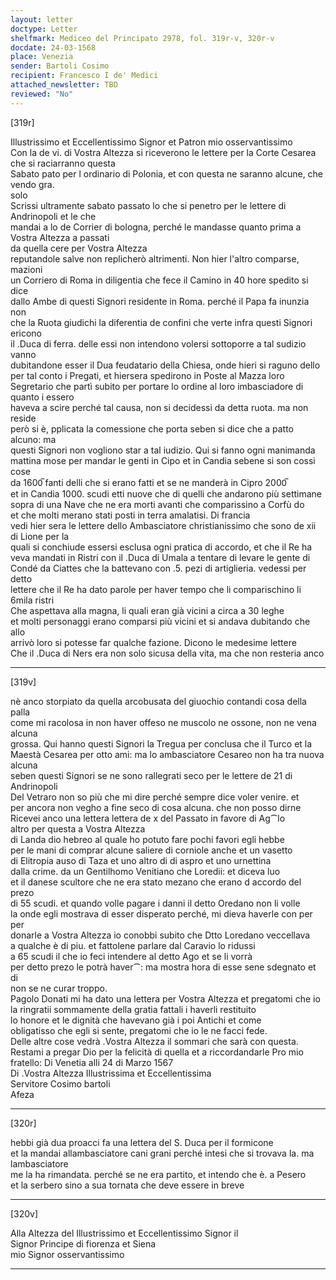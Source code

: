 ```yaml
---
layout: letter
doctype: Letter
shelfmark: Mediceo del Principato 2978, fol. 319r-v, 320r-v
docdate: 24-03-1568
place: Venezia
sender: Bartoli Cosimo
recipient: Francesco I de' Medici
attached_newsletter: TBD
reviewed: "No"
---
```


[319r]  
  
  
Illustrissimo et Eccellentissimo Signor et Patron mio osservantissimo  
Con la de vi. di Vostra Altezza si riceverono le lettere per la Corte Cesarea che si raciarranno questa  
Sabato pato per l ordinario di Polonia, et con questa ne saranno alcune, che vendo gra.  
solo  
Scrissi ultramente sabato passato lo che si penetro per le lettere di Andrinopoli et le che  
mandai a lo de Corrier di bologna, perché le mandasse quanto prima a Vostra Altezza a passati  
da quella cere per Vostra Altezza  
reputandole salve non replicherò altrimenti. Non hier l'altro comparse, mazioni  
un Corriero di Roma in diligentia che fece il Camino in 40 hore spedito si dice  
dallo Ambe di questi Signori residente in Roma. perché il Papa fa inunzia non  
che la Ruota giudichi la diferentia de confini che verte infra questi Signori ericono  
il .Duca di ferra. delle essi non intendono volersi sottoporre a tal sudizio vanno  
dubitandone esser il Dua feudatario della Chiesa, onde hieri si raguno dello  
per tal conto i Pregati, et hiersera spedirono in Poste al Mazza loro  
Segretario che partì subito per portare lo ordine al loro imbasciadore di quanto i essero  
haveva a scire perché tal causa, non si decidessi da detta ruota. ma non reside  
però si è, pplicata la comessione che porta seben si dice che a patto alcuno: ma  
questi Signori non vogliono star a tal iudizio. Qui si fanno ogni manimanda  
mattina mose per mandar le genti in Cipo et in Candia sebene si son cossi cose  
da 1600̅ fanti delli che si erano fatti et se ne manderà in Cipro 2000̅  
et in Candia 1000. scudi etti nuove che di quelli che andarono più settimane  
sopra di una Nave che ne era morti avanti che comparissino a Corfù do  
et che molti merano stati posti in terra amalatisi. Di francia  
vedi hier sera le lettere dello Ambasciatore christianissimo che sono de xii di Lione per la  
quali si conchiude essersi esclusa ogni pratica di accordo, et che il Re ha  
veva mandati in Ristri con il .Duca di Umala a tentare di levare le gente di  
Condé da Ciattes che la battevano con .5. pezi di artiglieria. vedessi per detto  
lettere che il Re ha dato parole per haver tempo che li comparischino li 6mila ristri  
Che aspettava alla magna, li quali eran già vicini a circa a 30 leghe  
et molti personaggi erano comparsi più vicini et si andava dubitando che allo  
arrivò loro si potesse far qualche fazione. Dicono le medesime lettere  
Che il .Duca di Ners era non solo sicusa della vita, ma che non resteria anco  
  
---  

[319v]  
  
  
nè anco storpiato da quella arcobusata del giuochio contandi cosa della palla  
come mi racolosa in non haver offeso ne muscolo ne ossone, non ne vena alcuna  
grossa. Qui hanno questi Signori la Tregua per conclusa che il Turco et la  
Maestà Cesarea per otto ami: ma lo ambasciatore Cesareo non ha tra nuova alcuna  
seben questi Signori se ne sono rallegrati seco per le lettere de 21 di Andrinopoli  
Del Vetraro non so più che mi dire perché sempre dice voler venire. et  
per ancora non vegho a fine seco di cosa alcuna. che non posso dirne  
Ricevei anco una lettera lettera de x del Passato in favore di Ag⁀lo  
altro per questa a Vostra Altezza  
di Landa dio hebreo al quale ho potuto fare pochi favori egli hebbe  
per le mani di comprar alcune saliere di corniole anche et un vasetto  
di Elitropia auso di Taza et uno altro di di aspro et uno urnettina  
dalla crime. da un Gentilhomo Venitiano che Loredii: et diceva luo  
et il danese scultore che ne era stato mezano che erano d accordo del prezo  
di 55 scudi. et quando volle pagare i danni il detto Oredano non li volle  
la onde egli mostrava di esser disperato perché, mi dieva haverle con per per  
donarle a Vostra Altezza io conobbi subito che Dtto Loredano veccellava  
a qualche è di piu. et fattolene parlare dal Caravio lo ridussi  
a 65 scudi il che io feci intendere al detto Ago et se li vorrà  
per detto prezo le potrà haver⁀: ma mostra hora di esse sene sdegnato et di  
non se ne curar troppo.  
Pagolo Donati mi ha dato una lettera per Vostra Altezza et pregatomi che io  
la ringratii sommamente della gratia fattali i haverli restituito  
lo honore et le dignità che havevano già i poi Antichi et come  
obligatisso che egli si sente, pregatomi che io le ne facci fede.  
Delle altre cose vedrà .Vostra Altezza il sommari che sarà con questa.  
Restami a pregar Dio per la felicità di quella et a riccordandarle Pro mio  
fratello: Di Venetia alli 24 di Marzo 1567  
Di .Vostra Altezza Illustrissima et Eccellentissima  
Servitore Cosimo bartoli  
Afeza  
  
---  

[320r]  
  
  
hebbi già dua proacci fa una lettera del S. Duca per il formicone  
et la mandai allambasciatore cani grani perché intesi che si trovava la. ma lambasciatore  
me la ha rimandata. perché se ne era partito, et intendo che è. a Pesero  
et la serbero sino a sua tornata che deve essere in breve  
  
---  

[320v]  
  
  
Alla Altezza del Illustrissimo et Eccellentissimo Signor il  
Signor Principe di fiorenza et Siena  
mio Signor osservantissimo  
  
---  

